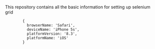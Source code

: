 This repository contains all the basic information for setting up selenium grid

            {
              browserName: 'Safari',
              deviceName: 'iPhone 5s',
              platformVersion: '8.3',
              platformName: 'iOS'
            }
